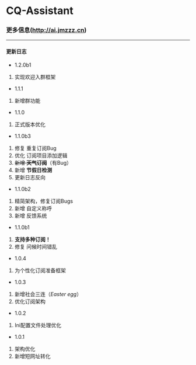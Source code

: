 # CQ-Assistant
### 更多信息(http://ai.jmzzz.cn)  
***
#### 更新日志

* 1.2.0b1
1. 实现欢迎入群框架
* 1.1.1
1. 新增群功能
* 1.1.0
1. 正式版本优化
* 1.1.0b3
1. 修复 重复订阅Bug
2. 优化 订阅项目添加逻辑
3. ~~新增 **天气订阅**~~（有Bug）
4. 新增 **节假日检测**
5. 更新日志反向
* 1.1.0b2
1. 精简架构，修复订阅Bugs
2. 新增 自定义称呼
3. 新增 反馈系统
* 1.1.0b1
1. **支持多种订阅！**
2. 修复 问候时间错乱
* 1.0.4
1. 为个性化订阅准备框架
* 1.0.3
1. 新增社会三连（_Easter egg_）
2. 优化订阅架构
* 1.0.2
1. Ini配置文件处理优化
* 1.0.1
1. 架构优化
2. 新增短网址转化
